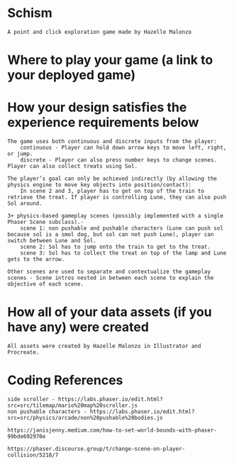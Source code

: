# Schism
    A point and click exploration game made by Hazelle Malonzo 

# Where to play your game (a link to your deployed game)

# How your design satisfies the experience requirements below
    The game uses both continuous and discrete inputs from the player: 
        continuous - Player can hold down arrow keys to move left, right, or jump. 
        discrete - Player can also press number keys to change scenes. Player can also collect treats using Sol.

    The player’s goal can only be achieved indirectly (by allowing the physics engine to move key objects into position/contact): 
        In scene 2 and 3, player has to get on top of the train to retrieve the treat. If player is controlling Lune, they can also push Sol around. 

    3+ physics-based gameplay scenes (possibly implemented with a single Phaser Scene subclass).- 
        scene 1: non pushable and pushable characters (Lune can push sol because sol is a smol dog, but sol can not push Lune), player can switch between Lune and Sol. 
        scene 2: Sol has to jump onto the train to get to the treat. 
        scene 3: Sol has to collect the treat on top of the lamp and Lune gets to the arrow.

    Other scenes are used to separate and contextualize the gameplay scenes - Scene intros nested in between each scene to explain the objective of each scene. 


# How all of your data assets (if you have any) were created
    All assets were created by Hazelle Malonzo in Illustrator and Procreate. 

# Coding References 
    side scroller - https://labs.phaser.io/edit.html?src=src/tilemap/mario%20map%20scroller.js 
    non pushable characters - https://labs.phaser.io/edit.html?src=src/physics/arcade/non%20pushable%20bodies.js 

    https://janisjenny.medium.com/how-to-set-world-bounds-with-phaser-99bde692970e 

    https://phaser.discourse.group/t/change-scene-on-player-collision/5218/7 